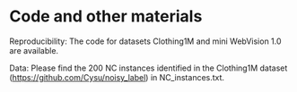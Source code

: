 # Code and other materials

Reproducibility: The code for datasets Clothing1M and mini WebVision 1.0 are available.
    
Data: Please find the 200 NC instances identified in the Clothing1M dataset (https://github.com/Cysu/noisy_label) in NC_instances.txt.
